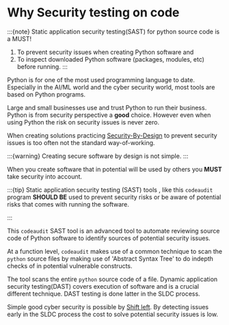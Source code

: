 # Why Security testing on code

:::{note} 
Static application security testing(SAST) for python source code is a MUST!

1. To prevent security issues when creating Python software and
2. To inspect downloaded Python software (packages, modules, etc) before running.
:::


Python is for one of the most used programming language to date. Especially in the AI/ML world and the cyber security world, most tools are based on Python programs. 

Large and small businesses use and trust Python to run their business. Python is from security perspective a **good** choice. However even when using Python the risk on security issues is never zero.

When creating solutions practicing [Security-By-Design](https://nocomplexity.com/documents/securitybydesign/intro.html) to prevent security issues is too often not the standard way-of-working. 

:::{warning} 
Creating secure software by design is not simple. 
:::


When you create software that in potential will be used by others you **MUST** take security into account.

:::{tip} 
Static application security testing (SAST) tools , like this `codeaudit` program **SHOULD BE** used to prevent security risks or be aware of potential risks that comes with running the software.

:::


This `codeaudit` SAST tool is an advanced tool to automate reviewing source code of Python software to identify sources of potential security issues.

At a function level, `codeaudit` makes use of a common technique to scan the `python` source files by making use of 'Abstract Syntax Tree' to do indepth checks of in potential vulnerable constructs. 

The tool scans the entire `python` source code of a file. Dynamic application security testing(DAST) covers execution of software and is a crucial different technique. DAST testing is done latter in the SLDC process. 

Simple good cyber security is possible by [Shift left](https://nocomplexity.com/documents/simplifysecurity/shiftleft.html). By detecting issues early in the SLDC process the cost to solve potential security issues is low. 




